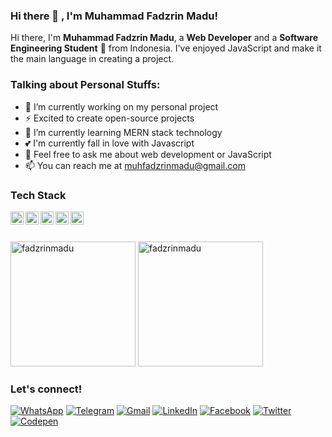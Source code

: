 ### Hi there 👋 , I'm Muhammad Fadzrin Madu!
    
Hi there, I'm **Muhammad Fadzrin Madu**, a **Web Developer** and a **Software Engineering Student** 🚀 from Indonesia. I've enjoyed JavaScript and make it the main language in creating a project.

### Talking about Personal Stuffs:
  - 🔭 I’m currently working on my personal project 
  - ⚡ Excited to create open-source projects
  - 🌱 I’m currently learning MERN stack technology
  - 💕 I'm currently fall in love with Javascript
  - 💬 Feel free to ask me about web development or JavaScript
  - 📫 You can reach me at <a href="mailto:muhfadzrinmadu@gmail.com">muhfadzrinmadu@gmail.com</a>

### Tech Stack
<p>
    <a href="#">
        <img align="left" alt="JavaScript" title="JavaScript" width="21px" src="https://upload.wikimedia.org/wikipedia/commons/9/99/Unofficial_JavaScript_logo_2.svg" />
    </a>
    <a href="https://nodejs.org/">
        <img align="left" alt="NodeJS" title="NodeJS" width="21px" src="https://seeklogo.com/images/N/nodejs-logo-FBE122E377-seeklogo.com.png" />
    </a>
    <a href="https://reactjs.org/">
        <img align="left" alt="React" title="React" width="21px" src="https://cdn.worldvectorlogo.com/logos/react-2.svg" />
    </a>
    <a href="https://expressjs.com/">
        <img align="left" alt="Express" title="Express (NodeJS Framework)" width="21px" src="https://symbols.getvecta.com/stencil_79/88_expressjs-icon.e62b12d489.png" />
    </a>
    <a href="https://hapi.dev/">
        <img align="left" alt="Hapi" title="Hapi (NodeJS HTTP Framework)" width="21px" src="https://avatars.githubusercontent.com/u/3774533?s=200&v=4" />
    </a>
</p>

<br /> 
<br />
  
<p>
    <img src="https://github-readme-stats.vercel.app/api?username=fadzrinmadu&show_icons=true&include_all_commits=true&count_private=true" alt="fadzrinmadu" height="200" />
    <img src="https://github-readme-stats.vercel.app/api/top-langs/?username=fadzrinmadu&layout=compact&langs_count=10" alt="fadzrinmadu" height="200" />
</p>

### Let's connect!

[![WhatsApp](https://img.shields.io/badge/WhatsApp-25D366?style=for-the-badge&logo=whatsapp&logoColor=white)](https://wa.me/6287788424220)
[![Telegram](https://img.shields.io/badge/Telegram-26A5E4?style=for-the-badge&logo=telegram&logoColor=white)](https://www.t.me/fadzrinmadu)
[![Gmail](https://img.shields.io/badge/Gmail-EA4335?style=for-the-badge&logo=gmail&logoColor=white)](mailto:muhfadzrinmadu@gmail.com?subject=github_message)
[![LinkedIn](https://img.shields.io/badge/LinkedIn-0A66C2?style=for-the-badge&logo=linkedin&logoColor=white)](https://www.linkedin.com/in/fadzrinmadu)
[![Facebook](https://img.shields.io/badge/Facebook-1877F2?style=for-the-badge&logo=facebook&logoColor=white)](https://web.facebook.com/fadzrinmadu)
[![Twitter](https://img.shields.io/badge/Twitter-1DA1F2?style=for-the-badge&logo=twitter&logoColor=white)](https://twitter.com/fadzrinmadu)
[![Codepen](https://img.shields.io/badge/Codepen-000000?style=for-the-badge&logo=codepen&logoColor=white)](https://codepen.io/fadzrinmadu)


<!--
**fadzrinmadu/fadzrinmadu** is a ✨ _special_ ✨ repository because its `README.md` (this file) appears on your GitHub profile.

Here are some ideas to get you started:

- 🔭 I’m currently working on ...
- 🌱 I’m currently learning ...
- 👯 I’m looking to collaborate on ...
- 🤔 I’m looking for help with ...
- 💬 Ask me about ...
- 📫 How to reach me: ...
- 😄 Pronouns: ...
- ⚡ Fun fact: ...
-->
